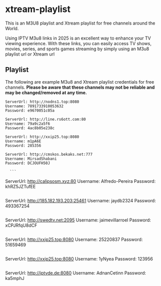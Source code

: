 # xtream-playlist

This is an M3U8 playlist and Xtream playlist for free channels around the World.

Using IPTV M3u8 links in 2025 is an excellent way to enhance your TV viewing experience. With these links, you can easily access TV shows, movies, series, and sports games streaming by simply using an M3u8 playlist url or Xtream url


## Playlist

The following are example M3u8 and Xtream playlist credentials for free channels.  **Please be aware that these channels may not be reliable and may be changed/removed at any time.**

 
  ```
ServerUrl: http://nodns1.top:8080
Username: 7891733910053632
Password: e9670051c05a
   ```
  ```
ServerUrl: http://line.rs6ott.com:80
Username: 79a9c2a5f6
Password: 4ac8b05e238c
   ```

  ```
ServerUrl: http://xxip25.top:8080
Username: m1pA6E
Password: 285356
   ```
  ```
ServerUrl: http://cmskos.bekaks.net:777
Username: MirsadShabani
Password: DCJOUFH50J
   ```
      ```
ServerUrl: http://calipsosm.xyz:80
Username: Alfredo-Pereira
Password: khRZ5JZTufEE
   ```
 ```
ServerUrl: http://185.182.193.203:25461
Username: jaydb2324
Password: 493367254
   ```
 ```
ServerUrl: http://swedtv.net:2095
Username: jaimevillarroel
Password: xCPJRfqU8dCF
   ```
```
ServerUrl: http://xxip25.top:8080
Username: 25220837
Password: 51659469
   ```
```
ServerUrl: http://xxip25.top:8080
Username: 1yNyea
Password: 123956
   ```
```
ServerUrl: http://iptvde.de:8080
Username: AdnanCetinn
Password: ka5mphJ
   ```
